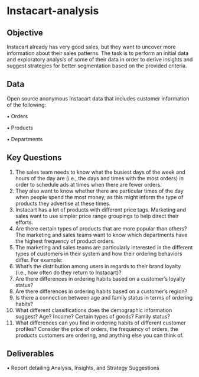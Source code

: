 # Instacart-analysis
## Objective
Instacart already has very good sales, but they want to uncover more information about their sales patterns. The task is to perform an initial data and exploratory analysis of some of their data in order to derive insights and suggest strategies for better segmentation based on the provided criteria.

## Data
Open source anonymous Instacart data that includes customer information of the following:

• Orders

• Products

• Departments

## Key Questions
1. The sales team needs to know what the busiest days of the week and hours of the day are (i.e., the days and times with the most orders) in order to schedule ads at times when there are fewer orders.
2. They also want to know whether there are particular times of the day when people spend the most money, as this might inform the type of products they advertise at these times.
3. Instacart has a lot of products with different price tags. Marketing and sales want to use simpler price range groupings to help direct their efforts.
4. Are there certain types of products that are more popular than others? The marketing and sales teams want to know which departments have the highest frequency of product orders.
5. The marketing and sales teams are particularly interested in the different types of customers in their system and how their ordering behaviors differ. For example:
  1. What’s the distribution among users in regards to their brand loyalty (i.e., how often do they return to Instacart)?
  2. Are there differences in ordering habits based on a customer’s loyalty status?
  3. Are there differences in ordering habits based on a customer’s region?
  4. Is there a connection between age and family status in terms of ordering habits?
  5. What different classifications does the demographic information suggest? Age? Income? Certain types of goods? Family status?
  6. What differences can you find in ordering habits of different customer profiles? Consider the price of orders, the frequency of orders, the products customers are ordering, and anything else you can think of.

## Deliverables

• Report detailing Analysis, Insights, and Strategy Suggestions
